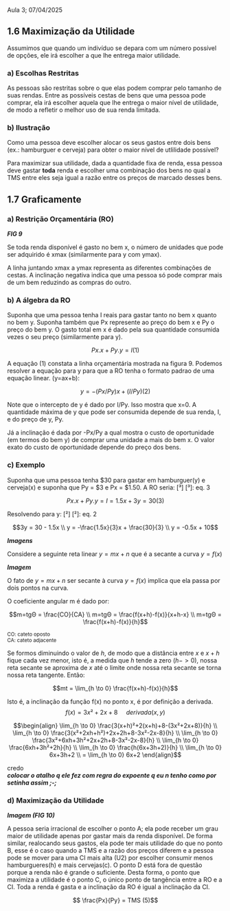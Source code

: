 Aula 3; 07/04/2025

## 1.6 Maximização da Utilidade
Assumimos que quando um indivíduo se depara com um número possível de opções, ele irá escolher a que lhe entrega maior utilidade.

### a) Escolhas Restritas
As pessoas são restritas sobre o que elas podem comprar pelo tamanho de suas rendas. Entre as possíveis cestas de bens que uma pessoa pode comprar, ela irá escolher aquela que lhe entrega o maior nível de utilidade, de modo a refletir o melhor uso de sua renda limitada.

### b) Ilustração
Como uma pessoa deve escolher alocar os seus gastos entre dois bens (ex.: hamburguer e cerveja) para obter o maior nível de utlilidade possível?

Para maximizar sua utilidade, dada a quantidade fixa de renda, essa pessoa deve gastar **toda** renda e escolher uma combinação dos bens no qual a TMS entre eles seja igual a razão entre os preços de marcado desses bens.

## 1.7 Graficamente
### a) Restrição Orçamentária (RO)

***FIG 9***

Se toda renda disponível é gasto no bem x, o número de unidades que pode ser adquirido é xmax (similarmente para y com ymax).

A linha juntando xmax a ymax representa as diferentes combinações de cestas. A inclinação negativa indica que uma pessoa só pode comprar mais de um bem reduzindo as compras do outro.

### b) A álgebra da RO
Suponha que uma pessoa tenha I reais para gastar tanto no bem x quanto no bem y. Suponha também que Px represente ao preço do bem x e Py o preço do bem y. O gasto total em x é dado pela sua quantidade consumida vezes o seu preço (similarmente para y).
```math
Px.x + Py.y = I (1)
```
A equação (1) constata a linha orçamentária mostrada na figura 9. Podemos resolver a equação para y para que a RO tenha o formato padrao de uma equação linear.
(y=ax+b):
```math
y=-(Px/Py)x+(I/Py) (2)
```
Note que o intercepto de y é dado por I/Py. Isso mostra que x=0. A quantidade máxima de y que pode ser consumida depende de sua renda, I, e do preço de y, Py.

Já a inclinação é dada por -Px/Py a qual mostra o custo de oportunidade (em termos do bem y) de comprar uma unidade a mais do bem x. O valor exato do custo de oportunidade depende do preço dos bens.

### c) Exemplo
Suponha que uma pessoa tenha $30 para gastar em hamburguer(y) e cerveja(x) e suponha que Py = $3 e Px = $1.50. A RO seria: [³]
[³]: eq. 3
```math
Px.x + Py.y = I = 1.5x+3y=30 (3)
```
Resolvendo para y: [²]
[²]: eq. 2
```math
3y = 30 - 1.5x
\\
y = -\frac{1.5x}{3}x + \frac{30}{3}
\\
y = -0.5x + 10
```

***Imagens***

Considere a seguinte reta linear $y=mx+n$ que é a secante a curva $y=f(x)$

***Imagem***

O fato de $y=mx+n$ ser secante à curva $y=f(x)$ implica que ela passa por dois pontos na curva.

O coeficiente angular m é dado por:
```math
m=tgΘ = \frac{CO}{CA}
\\
m=tgΘ = \frac{f(x+h)-f(x)}{x+h-x}
\\
m=tgΘ = \frac{f(x+h)-f(x)}{h}
```
<sup>CO: cateto oposto</sup><br>
<sup>CA: cateto adjacente</sup>

Se formos diminuindo o valor de $h$, de modo que a distância entre $x$ e $x+h$ fique cada vez menor, isto é, a medida que $h$ tende a zero ($h->0$), nossa reta secante se aproxima de $x$ até o limite onde nossa reta secante se torna nossa reta tangente. Então:
```math
mt = \lim_{h \to 0} \frac{f(x+h)-f(x)}{h}
```
Isto é, a inclinação da função f(x) no ponto x, é por definição a derivada.
$$f(x) = 3x² + 2x + 8 \ \ \ \ \ derivada(x,y)$$
```math
\begin{align}
\lim_{h \to 0} \frac{3(x+h)²+2(x+h)+8-(3x²+2x+8)}{h}
\\
\lim_{h \to 0} \frac{3(x²+2xh+h²)+2x+2h+8-3x²-2x-8}{h}
\\
\lim_{h \to 0} \frac{3x²+6xh+3h²+2x+2h+8-3x²-2x-8}{h}
\\
\lim_{h \to 0} \frac{6xh+3h²+2h}{h}
\\
\lim_{h \to 0} \frac{h(6x+3h+2)}{h}
\\
\lim_{h \to 0} 6x+3h+2
\\
= \lim_{h \to 0} 6x+2
\end{align}
```
credo                                                         
***colocar o atalho q ele fez com regra do expoente q eu n tenho como por setinha assim ;-;***

### d) Maximização da Utilidade

***Imagem (FIG 10)***

A pessoa seria irracional de escolher o ponto A; ela pode receber um grau maior de utilidade apenas por gastar mais da renda disponível. De forma similar, realocando seus gastos, ela pode ter mais utilidade do que no ponto B, esse é o caso quando a TMS e a razão dos preços diferem e a pessoa pode se mover para uma CI mais alta (U2) por escolher consumir menos hamburgueres(h) e mais cervejas(c). O ponto D está fora de questão porque a renda não é grande o suficiente. Desta forma, o ponto que maximiza a utilidade é o ponto C, o único ponto de tangência entre a RO e a CI.
Toda a renda é gasta e a inclinação da RO é igual a inclinação da CI.
```math
	\frac{Px}{Py} = TMS (5)
```